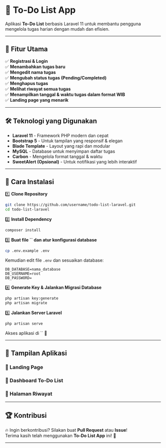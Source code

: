 # 📝 To-Do List App

Aplikasi **To-Do List** berbasis Laravel 11 untuk membantu pengguna mengelola tugas harian dengan mudah dan efisien.

---

## 🎯 Fitur Utama

✅ **Registrasi & Login**\
✅ **Menambahkan tugas baru**\
✅ **Mengedit nama tugas**\
✅ **Mengubah status tugas (Pending/Completed)**\
✅ **Menghapus tugas**\
✅ **Melihat riwayat semua tugas**\
✅ **Menampilkan tanggal & waktu tugas dalam format WIB**\
✅ **Landing page yang menarik**

---

## 🛠️ Teknologi yang Digunakan

- **Laravel 11** - Framework PHP modern dan cepat
- **Bootstrap 5** - Untuk tampilan yang responsif & elegan
- **Blade Template** - Layout yang rapi dan modular
- **MySQL** - Database untuk menyimpan daftar tugas
- **Carbon** - Mengelola format tanggal & waktu
- **SweetAlert (Opsional)** - Untuk notifikasi yang lebih interaktif

---

## 🔧 Cara Instalasi

1️⃣ **Clone Repository**

```sh
git clone https://github.com/username/todo-list-laravel.git
cd todo-list-laravel
```

2️⃣ **Install Dependency**

```sh
composer install
```

3️⃣ **Buat file **``** dan atur konfigurasi database**

```sh
cp .env.example .env
```

Kemudian edit file `.env` dan sesuaikan database:

```
DB_DATABASE=nama_database
DB_USERNAME=root
DB_PASSWORD=
```

4️⃣ **Generate Key & Jalankan Migrasi Database**

```sh
php artisan key:generate
php artisan migrate
```

5️⃣ **Jalankan Server Laravel**

```sh
php artisan serve
```

Akses aplikasi di `` 🎉

---

## 🎨 Tampilan Aplikasi

### **🔹 Landing Page**



### **🔹 Dashboard To-Do List**



### **🔹 Halaman Riwayat**



---

## 🏆 Kontribusi

🔥 Ingin berkontribusi? Silakan buat **Pull Request** atau **Issue**!\
Terima kasih telah menggunakan **To-Do List App** ini! 🙌

---
